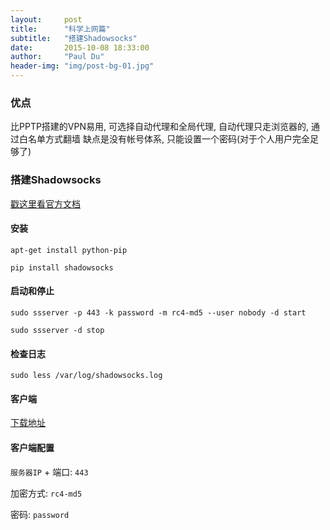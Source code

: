 ```yaml
---
layout:     post
title:      "科学上网篇"
subtitle:   "搭建Shadowsocks"
date:       2015-10-08 18:33:00
author:     "Paul Du"
header-img: "img/post-bg-01.jpg"
---
```


### 优点

比PPTP搭建的VPN易用, 可选择自动代理和全局代理, 自动代理只走浏览器的, 通过白名单方式翻墙
缺点是没有帐号体系, 只能设置一个密码(对于个人用户完全足够了)

### 搭建Shadowsocks

[戳这里看官方文档](https://github.com/shadowsocks/shadowsocks/wiki/Shadowsocks-%E4%BD%BF%E7%94%A8%E8%AF%B4%E6%98%8E)

#### 安装

`` apt-get install python-pip ``

`` pip install shadowsocks ``

#### 启动和停止

`` sudo ssserver -p 443 -k password -m rc4-md5 --user nobody -d start ``

`` sudo ssserver -d stop ``

#### 检查日志

`` sudo less /var/log/shadowsocks.log ``

#### 客户端

[下载地址](https://github.com/shadowsocks/shadowsocks/wiki/Shadowsocks-%E4%BD%BF%E7%94%A8%E8%AF%B4%E6%98%8E#%E5%AE%A2%E6%88%B7%E7%AB%AF)

#### 客户端配置

`服务器IP` + 端口: `443`

加密方式: `rc4-md5`

密码: `password`


